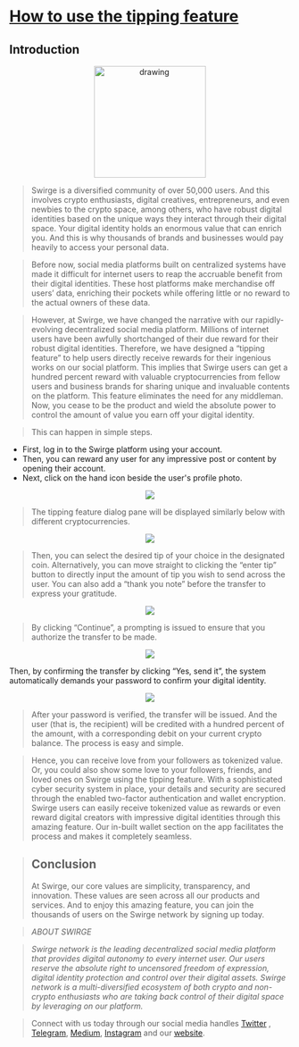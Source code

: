 # [How to use the tipping feature](https://swirgenetwork.medium.com/tipping-feature-e9224ac8575e)
## Introduction
<p align="center">
  <img src="https://miro.medium.com/max/1400/1*4Jv9vUkvznOtOVYRebqUUg.jpeg" alt="drawing" width="200"/>
</p>

> Swirge is a diversified community of over 50,000 users. And this involves crypto enthusiasts, digital creatives, entrepreneurs, and even newbies to the crypto space, among others, who have robust digital identities based on the unique ways they interact through their digital space. Your digital identity holds an enormous value that can enrich you. And this is why thousands of brands and businesses would pay heavily to access your personal data. 

> Before now, social media platforms built on centralized systems have made it difficult for internet users to reap the accruable benefit from their digital identities. These host platforms make merchandise off users’ data, enriching their pockets while offering little or no reward to the actual owners of these data.

> However, at Swirge, we have changed the narrative with our rapidly-evolving decentralized social media platform. Millions of internet users have been awfully shortchanged of their due reward for their robust digital identities. Therefore, we have designed a “tipping feature” to help users directly receive rewards for their ingenious works on our social platform. This implies that Swirge users can get a hundred percent reward with valuable cryptocurrencies from fellow users and business brands for sharing unique and invaluable contents on the platform. This feature eliminates the need for any middleman. Now, you cease to be the product and wield the absolute power to control the amount of value you earn off your digital identity.

> This can happen in simple steps.
- First, log in to the Swirge platform using your account. 
- Then, you can reward any user for any impressive post or content by opening their account. 
- Next, click on the hand icon beside the user's profile photo.

<p align="center">
  <img src="https://miro.medium.com/max/640/1*JsLhO3zYZmdGEAduXxgzGw.webp" />
</p>


> The tipping feature dialog pane will be displayed similarly below with different cryptocurrencies.

<p align="center">
  <img src="https://miro.medium.com/max/640/1*wPS24irV7SDNSM_gN64YKQ.webp" />
</p>


> Then, you can select the desired tip of your choice in the designated coin. Alternatively, you can move straight to clicking the “enter tip” button to directly input the amount of tip you wish to send across the user. You can also add a “thank you note” before the transfer to express your gratitude.

<p align="center">
  <img src="https://miro.medium.com/max/640/1*0VSLscuLKT3C5ICsIruaXQ.webp" />
</p>


> By clicking “Continue”, a prompting is issued to ensure that you authorize the transfer to be made.

<p align="center">
  <img src="https://miro.medium.com/max/640/1*AZM3-gFLLNzDxzoCPGCZOQ.webp" />
</p>

Then, by confirming the transfer by clicking “Yes, send it”, the system automatically demands your password to confirm your digital identity.

<p align="center">
  <img src="https://miro.medium.com/max/640/1*cM99snhE5L58wr5U8BuhDg.webp" />
</p>


> After your password is verified, the transfer will be issued. And the user (that is, the recipient) will be credited with a hundred percent of the amount, with a corresponding debit on your current crypto balance. The process is easy and simple.

> Hence, you can receive love from your followers as tokenized value. Or, you could also show some love to your followers, friends, and loved ones on Swirge using the tipping feature. With a sophisticated cyber security system in place, your details and security are secured through the enabled two-factor authentication and wallet encryption. Swirge users can easily receive tokenized value as rewards or even reward digital creators with impressive digital identities through this amazing feature. Our in-built wallet section on the app facilitates the process and makes it completely seamless.

> ## Conclusion
> At Swirge, our core values are simplicity, transparency, and innovation. These values are seen across all our products and services. And to enjoy this amazing feature, you can join the thousands of users on the Swirge network by signing up today.


>*ABOUT SWIRGE*

> *Swirge network is the leading decentralized social media platform that provides digital autonomy to every internet user. Our users reserve the absolute right to uncensored freedom of expression, digital identity protection and control over their digital assets. Swirge network is a multi-diversified ecosystem of both crypto and non-crypto enthusiasts who are taking back control of their digital space by leveraging on our platform.*

> Connect with us today through our social media handles [Twitter]() , [Telegram](), [Medium](), [Instagram]() and our [website]().
